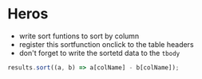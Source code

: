 # Heros

- write sort funtions to sort by column
- register this sortfunction onclick to the table headers
- don't forget to write the sortetd data to the `tbody`

```js
results.sort((a, b) => a[colName] - b[colName]);
```

